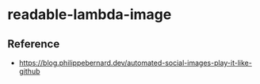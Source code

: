 # readable-lambda-image

## Reference

- https://blog.philippebernard.dev/automated-social-images-play-it-like-github
